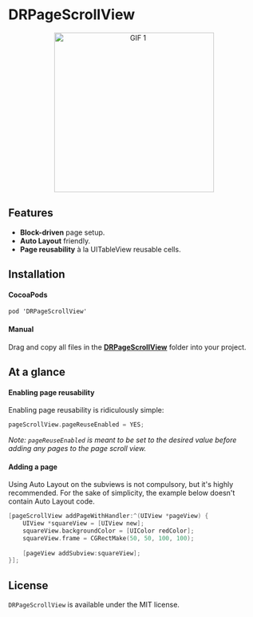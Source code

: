 DRPageScrollView
================

<p align="center">
	<img src="Assets/1.gif" alt="GIF 1" width="320px" />
</p>

## Features

- __Block-driven__ page setup.
- __Auto Layout__ friendly.
- __Page reusability__ à la UITableView reusable cells.

## Installation

#### CocoaPods

	pod 'DRPageScrollView'

#### Manual

Drag and copy all files in the [__DRPageScrollView__](DRPageScrollView) folder into your project.

## At a glance

#### Enabling page reusability

Enabling page reusability is ridiculously simple:

```objective-c
pageScrollView.pageReuseEnabled = YES;
```

_Note: `pageReuseEnabled` is meant to be set to the desired value before adding any pages to the page scroll view._

#### Adding a page

Using Auto Layout on the subviews is not compulsory, but it's highly recommended. For the sake of simplicity, the example below doesn't contain Auto Layout code.

```objective-c
[pageScrollView addPageWithHandler:^(UIView *pageView) {
    UIView *squareView = [UIView new];
    squareView.backgroundColor = [UIColor redColor];
    squareView.frame = CGRectMake(50, 50, 100, 100);
    
    [pageView addSubview:squareView];
}];
```

## License

`DRPageScrollView` is available under the MIT license.